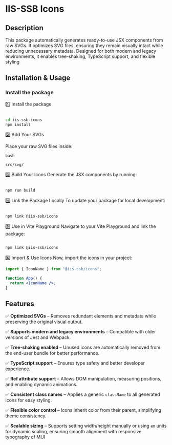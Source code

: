 # IIS-SSB Icons

## **Description**

This package automatically generates ready-to-use JSX components from raw SVGs. It optimizes SVG files, ensuring they remain visually intact while reducing unnecessary metadata. Designed for both modern and legacy environments, it enables tree-shaking, TypeScript support, and flexible styling

## Installation & Usage

### Install the package

1️⃣ Install the package

```sh

cd iis-ssb-icons
npm install

```

2️⃣ Add Your SVGs

Place your raw SVG files inside:

```
bash

src/svg/

```

3️⃣ Build Your Icons
Generate the JSX components by running:

```sh

npm run build
```

4️⃣ Link the Package Locally
To update your package for local development:

```sh

npm link @iis-ssb/icons

```

5️⃣ Use in Vite Playground
Navigate to your Vite Playground and link the package:

```sh

npm link @iis-ssb/icons

```

6️⃣ Import & Use Icons
Now, import the icons in your project:

```jsx
import { IconName } from "@iis-ssb/icons";

function App() {
  return <IconName />;
}
```

## Features

✅ **Optimized SVGs** – Removes redundant elements and metadata while preserving the original visual output.

✅ **Supports modern and legacy environments** – Compatible with older versions of Jest and Webpack.

✅ **Tree-shaking enabled** – Unused icons are automatically removed from the end-user bundle for better performance.

✅ **TypeScript support** – Ensures type safety and better developer experience.

✅ **Ref attribute support** – Allows DOM manipulation, measuring positions, and enabling dynamic animations.

✅ **Consistent class names** – Applies a generic `className` to all generated icons for easy styling.

✅ **Flexible color control** – Icons inherit color from their parent, simplifying theme consistency.

✅ **Scalable sizing** – Supports setting width/height manually or using `em` units for dynamic scaling, ensuring smooth alignment with responsive typography of MUI
